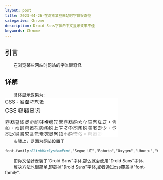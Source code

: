```yaml
---
layout: post
title: 2023-04-26-在浏览某些网站时字体很奇怪
categories: Chrome
description: Droid Sans字体的中文显示效果不佳
keywords: Chrome
---
```


## 引言
&emsp;&emsp;在浏览某些网站时网站的字体很奇怪.


## 详解   
&emsp;&emsp;具体显示效果为:  
![奇怪的字体](/images/posts/Chrome/奇怪的字体.png)  
&emsp;&emsp;实际上，是因为网站设置了:  
```css
font-family:BlinkMacSystemFont,"Segoe UI","Roboto","Oxygen","Ubuntu","Cantarell","Fira Sans","Droid Sans","Helvetica Neue",sans-serif
```
&emsp;&emsp;而你又恰好安装了"Droid Sans"字体,那么就会使用"Droid Sans"字体.  
&emsp;&emsp;解决方法也很简单,卸载掉"Droid Sans"字体,或者通过css覆盖掉"font-family".  
